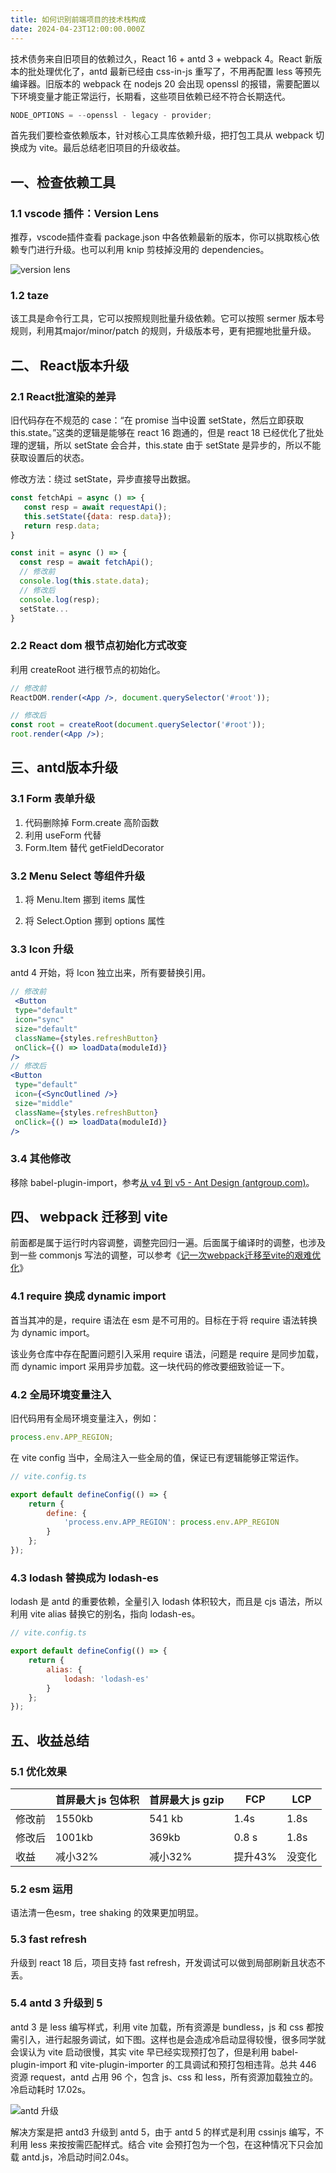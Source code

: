 ```yaml
---
title: 如何识别前端项目的技术栈构成
date: 2024-04-23T12:00:00.000Z
---
```


技术债务来自旧项目的依赖过久，React 16 + antd 3 + webpack 4。React 新版本的批处理优化了，antd 最新已经由 css-in-js 重写了，不用再配置 less 等预先编译器。旧版本的 webpack 在 nodejs 20 会出现 openssl 的报错，需要配置以下环境变量才能正常运行，长期看，这些项目依赖已经不符合长期迭代。

```jsx
NODE_OPTIONS = --openssl - legacy - provider;
```

首先我们要检查依赖版本，针对核心工具库依赖升级，把打包工具从 webpack 切换成为 vite。最后总结老旧项目的升级收益。

## 一、检查依赖工具

### 1.1 vscode 插件：Version Lens

推荐，vscode插件查看 package.json 中各依赖最新的版本，你可以挑取核心依赖专门进行升级。也可以利用 knip 剪枝掉没用的 dependencies。

![version lens](https://brandonxiang.top/img/show-releases.gif)

### 1.2 taze

该工具是命令行工具，它可以按照规则批量升级依赖。它可以按照 sermer 版本号规则，利用其major/minor/patch 的规则，升级版本号，更有把握地批量升级。

## 二、 React版本升级

### 2.1 React批渲染的差异

旧代码存在不规范的 case：“在 promise 当中设置 setState，然后立即获取 this.state。”这类的逻辑是能够在 react 16 跑通的，但是 react 18 已经优化了批处理的逻辑，所以 setState 会合并，this.state 由于 setState 是异步的，所以不能获取设置后的状态。

修改方法：绕过 setState，异步直接导出数据。

```jsx
const fetchApi = async () => {
   const resp = await requestApi();
   this.setState({data: resp.data});
   return resp.data;
}

const init = async () => {
  const resp = await fetchApi();
  // 修改前
  console.log(this.state.data);
  // 修改后
  console.log(resp);
  setState...
}
```

### 2.2 React dom 根节点初始化方式改变

利用 createRoot 进行根节点的初始化。

```jsx
// 修改前
ReactDOM.render(<App />, document.querySelector('#root'));

// 修改后
const root = createRoot(document.querySelector('#root'));
root.render(<App />);
```

## 三、antd版本升级

### 3.1 Form 表单升级

1.  代码删除掉 Form.create 高阶函数
2.  利用 useForm 代替
3.  Form.Item 替代 getFieldDecorator

### 3.2 Menu Select 等组件升级

1.  将 Menu.Item 挪到 items 属性

2.  将 Select.Option 挪到 options 属性

### 3.3 Icon 升级

antd 4 开始，将 Icon 独立出来，所有要替换引用。

```jsx
// 修改前
 <Button
 type="default"
 icon="sync"
 size="default"
 className={styles.refreshButton}
 onClick={() => loadData(moduleId)}
/>
// 修改后
<Button
 type="default"
 icon={<SyncOutlined />}
 size="middle"
 className={styles.refreshButton}
 onClick={() => loadData(moduleId)}
/>
```

### 3.4 其他修改

移除 babel-plugin-import，参考[从 v4 到 v5 - Ant Design (antgroup.com)](https://ant-design.antgroup.com/docs/react/migration-v5-cn)。

## 四、 webpack 迁移到 vite

前面都是属于运行时内容调整，调整完回归一遍。后面属于编译时的调整，也涉及到一些 commonjs 写法的调整，可以参考《[记一次webpack迁移至vite的艰难优化](https://mp.weixin.qq.com/s/9_Sj2rRpZblWTJrEjMDYew)》

### 4.1 require 换成 dynamic import

首当其冲的是，require 语法在 esm 是不可用的。目标在于将 require 语法转换为 dynamic import。

该业务仓库中存在配置问题引入采用 require 语法，问题是 require 是同步加载，而 dynamic import 采用异步加载。这一块代码的修改要细致验证一下。

### 4.2 全局环境变量注入

旧代码用有全局环境变量注入，例如：

```jsx
process.env.APP_REGION;
```

在 vite config 当中，全局注入一些全局的值，保证已有逻辑能够正常运作。

```jsx
// vite.config.ts

export default defineConfig(() => {
	return {
		define: {
			'process.env.APP_REGION': process.env.APP_REGION
		}
	};
});
```

### 4.3 lodash 替换成为 lodash-es

lodash 是 antd 的重要依赖，全量引入 lodash 体积较大，而且是 cjs 语法，所以利用 vite alias 替换它的别名，指向 lodash-es。

```jsx
// vite.config.ts

export default defineConfig(() => {
	return {
		alias: {
			lodash: 'lodash-es'
		}
	};
});
```

## 五、收益总结

### 5.1 优化效果

|        | 首屏最大 js 包体积 | 首屏最大 js gzip | FCP     | LCP    |
| ------ | ------------------ | ---------------- | ------- | ------ |
| 修改前 | 1550kb             | 541 kb           | 1.4s    | 1.8s   |
| 修改后 | 1001kb             | 369kb            | 0.8 s   | 1.8s   |
| 收益   | 减小32%            | 减小32%          | 提升43% | 没变化 |

### 5.2 esm 运用

语法清一色esm，tree shaking 的效果更加明显。

### 5.3 fast refresh

升级到 react 18 后，项目支持 fast refresh，开发调试可以做到局部刷新且状态不丢。

### 5.4 antd 3 升级到 5

antd 3 是 less 编写样式，利用 vite 加载，所有资源是 bundless，js 和 css 都按需引入，进行起服务调试，如下图。这样也是会造成冷启动显得较慢，很多同学就会误认为 vite 启动很慢，其实 vite 早已经实现预打包了，但是利用 babel-plugin-import 和 vite-plugin-importer 的工具调试和预打包相违背。总共 446 资源 request，antd 占用 96 个，包含 js、css 和 less，所有资源加载独立的。冷启动耗时 17.02s。

![antd 升级](https://brandonxiang.top/img/upgrade-dependencies.png)

解决方案是把 antd3 升级到 antd 5，由于 antd 5 的样式是利用 cssinjs 编写，不利用 less 来按按需匹配样式。结合 vite 会预打包为一个包，在这种情况下只会加载 antd.js，冷启动时间2.04s。
